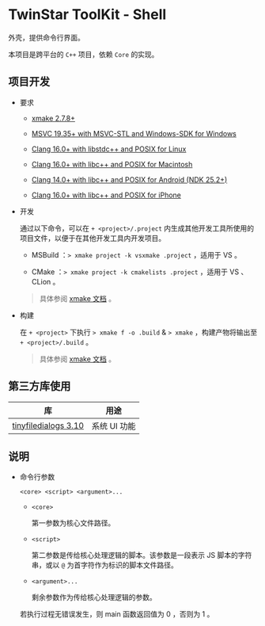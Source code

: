 # TwinStar ToolKit - Shell

外壳，提供命令行界面。

本项目是跨平台的 `C++` 项目，依赖 `Core` 的实现。

## 项目开发

* 要求
	
	* [xmake 2.7.8+](https://xmake.io/#/)
	
	* [MSVC 19.35+ with MSVC-STL and Windows-SDK for Windows](https://visualstudio.microsoft.com/downloads/)
	
	* [Clang 16.0+ with libstdc++ and POSIX for Linux](https://llvm.org/)
	
	* [Clang 16.0+ with libc++ and POSIX for Macintosh](https://llvm.org/)
	
	* [Clang 14.0+ with libc++ and POSIX for Android (NDK 25.2+)](https://developer.android.com/ndk/downloads)
	
	* [Clang 16.0+ with libc++ and POSIX for iPhone](https://llvm.org/)

* 开发
	
	通过以下命令，可以在 `+ <project>/.project` 内生成其他开发工具所使用的项目文件，以便于在其他开发工具内开发项目。
	
	* MSBuild ：`> xmake project -k vsxmake .project` ，适用于 VS 。
	
	* CMake ：`> xmake project -k cmakelists .project` ，适用于 VS 、CLion 。
	
	> 具体参阅 [xmake 文档](https://xmake.io/#/plugin/builtin_plugins?id=generate-ide-project-files) 。

* 构建
	
	在 `+ <project>` 下执行 `> xmake f -o .build` & `> xmake` ，构建产物将输出至 `+ <project>/.build` 。
	
	> 具体参阅 [xmake 文档](https://xmake.io/#/) 。

## 第三方库使用

| 库                                                                       | 用途                           |
|:------------------------------------------------------------------------:|:------------------------------:|
| [tinyfiledialogs 3.10](https://sourceforge.net/projects/tinyfiledialogs) | 系统 UI 功能                   |

## 说明

* 命令行参数
	
	`<core> <script> <argument>...`
	
	* `<core>`
		
		第一参数为核心文件路径。
	
	* `<script>`
		
		第二参数是传给核心处理逻辑的脚本。该参数是一段表示 JS 脚本的字符串，或以 `@` 为首字符作为标识的脚本文件路径。
	
	* `<argument>...`
		
		剩余参数作为传给核心处理逻辑的参数。
	
	若执行过程无错误发生，则 main 函数返回值为 0 ，否则为 1 。
